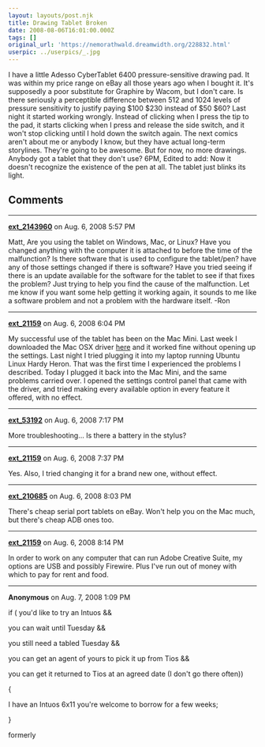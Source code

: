 ```yaml
---
layout: layouts/post.njk
title: Drawing Tablet Broken
date: 2008-08-06T16:01:00.000Z
tags: []
original_url: 'https://nemorathwald.dreamwidth.org/228832.html'
userpic: ../userpics/_.jpg
---
```

I have a little Adesso CyberTablet 6400 pressure-sensitive drawing pad. It was within my price range on eBay all those years ago when I bought it. It's supposedly a poor substitute for Graphire by Wacom, but I don't care. Is there seriously a perceptible difference between 512 and 1024 levels of pressure sensitivity to justify paying $100 $230 instead of $50 $60? Last night it started working wrongly. Instead of clicking when I press the tip to the pad, it starts clicking when I press and release the side switch, and it won't stop clicking until I hold down the switch again. The next comics aren't about me or anybody I know, but they have actual long-term storylines. They're going to be awesome. But for now, no more drawings. Anybody got a tablet that they don't use? 6PM, Edited to add: Now it doesn't recognize the existence of the pen at all. The tablet just blinks its light.

## Comments

---

**[ext_2143960](https://www.dreamwidth.org/users/ext_2143960)** on Aug. 6, 2008 5:57 PM

Matt, Are you using the tablet on Windows, Mac, or Linux? Have you changed anything with the computer it is attached to before the time of the malfunction? Is there software that is used to configure the tablet/pen? have any of those settings changed if there is software? Have you tried seeing if there is an update available for the software for the tablet to see if that fixes the problem? Just trying to help you find the cause of the malfunction. Let me know if you want some help getting it working again, it sounds to me like a software problem and not a problem with the hardware itself. -Ron

---

**[ext_21159](https://www.dreamwidth.org/users/ext_21159)** on Aug. 6, 2008 6:04 PM

My successful use of the tablet has been on the Mac Mini. Last week I downloaded the Mac OSX driver [here](http://www.adesso.com/tablet_drivers.asp) and it worked fine without opening up the settings. Last night I tried plugging it into my laptop running Ubuntu Linux Hardy Heron. That was the first time I experienced the problems I described. Today I plugged it back into the Mac Mini, and the same problems carried over. I opened the settings control panel that came with the driver, and tried making every available option in every feature it offered, with no effect.

---

**[ext_53192](https://www.dreamwidth.org/users/ext_53192)** on Aug. 6, 2008 7:17 PM

More troubleshooting... Is there a battery in the stylus?

---

**[ext_21159](https://www.dreamwidth.org/users/ext_21159)** on Aug. 6, 2008 7:37 PM

Yes. Also, I tried changing it for a brand new one, without effect.

---

**[ext_210685](https://www.dreamwidth.org/users/ext_210685)** on Aug. 6, 2008 8:03 PM

There's cheap serial port tablets on eBay. Won't help you on the Mac much, but there's cheap ADB ones too.

---

**[ext_21159](https://www.dreamwidth.org/users/ext_21159)** on Aug. 6, 2008 8:14 PM

In order to work on any computer that can run Adobe Creative Suite, my options are USB and possibly Firewire. Plus I've run out of money with which to pay for rent and food.

---

**Anonymous** on Aug. 7, 2008 1:09 PM

if ( you'd like to try an Intuos &&

you can wait until Tuesday &&

you still need a tabled Tuesday &&

you can get an agent of yours to pick it up from Tios &&

you can get it returned to Tios at an agreed date (I don't go there often))

{

I have an Intuos 6x11 you're welcome to borrow for a few weeks;

}

formerly

